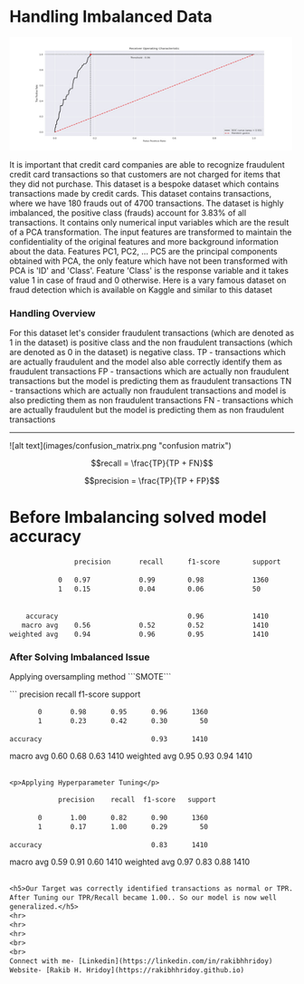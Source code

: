 <h1>Handling Imbalanced Data</h1>
<img src="/images/roc_auc.jpg" alt="" height="200px" width="500px">
<p>It is important that credit card companies are able to recognize fraudulent credit card transactions so that customers are not charged for items that they did not purchase.
    This dataset is a bespoke dataset which contains transactions made by credit cards. This dataset contains transactions, where we have 180 frauds out of 4700 transactions. The dataset is highly imbalanced, the positive class (frauds) account for 3.83% of all transactions.
    It contains only numerical input variables which are the result of a PCA transformation. The input features are transformed to maintain the confidentiality of the original features and more background information about the data. Features PC1, PC2, … PC5 are the principal components obtained with PCA, the only feature which have not been transformed with PCA is 'ID' and 'Class'. Feature 'Class' is the response variable and it takes value 1 in case of fraud and 0 otherwise.
    Here is a vary famous dataset on fraud detection which is available on Kaggle and similar to this dataset</p>


<h3>Handling Overview</h3>
<p>For this dataset let's consider fraudulent transactions (which are denoted as 1 in the dataset) is positive class and the non fraudulent transactions (which are denoted as 0 in the dataset) is negative class.
    TP - transactions which are actually fraudulent and the model also able correctly identify them as fraudulent transactions
    FP - transactions which are actually non fraudulent transactions but the model is predicting them as fraudulent transactions
    TN - transactions which are actually non fraudulent transactions and model is also predicting them as non fraudulent transactions
    FN - transactions which are actually fraudulent but the model is predicting them as non fraudulent transactions</p>

<hr>
![alt text](images/confusion_matrix.png "confusion matrix")

$$recall = \frac{TP}{TP + FN}$$

$$precision = \frac{TP}{TP + FP}$$

<h1>Before Imbalancing solved model accuracy</h1>

```
                precision       recall      f1-score        support

            0   0.97            0.99        0.98            1360
            1   0.15            0.04        0.06            50


    accuracy                                0.96            1410
   macro avg    0.56            0.52        0.52            1410
weighted avg    0.94            0.96        0.95            1410
```



<h3>After Solving Imbalanced Issue</h3>
<p>Applying oversampling method ```SMOTE```</p>
```
                precision    recall  f1-score   support

           0       0.98      0.95      0.96      1360
           1       0.23      0.42      0.30        50

    accuracy                           0.93      1410
   macro avg       0.60      0.68      0.63      1410
weighted avg       0.95      0.93      0.94      1410
```

<p>Applying Hyperparameter Tuning</p>
```
                precision    recall  f1-score   support

           0       1.00      0.82      0.90      1360
           1       0.17      1.00      0.29        50

    accuracy                           0.83      1410
   macro avg       0.59      0.91      0.60      1410
weighted avg       0.97      0.83      0.88      1410
```

<h5>Our Target was correctly identified transactions as normal or TPR. After Tuning our TPR/Recall became 1.00.. So our model is now well generalized.</h5>
<hr>
<hr>
<hr>
<br>
<br>
Connect with me- [Linkedin](https://linkedin.com/in/rakibhhridoy)
Website- [Rakib H. Hridoy](https://rakibhhridoy.github.io) 